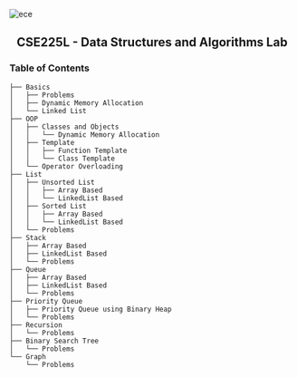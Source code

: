 ![ece](https://user-images.githubusercontent.com/58245357/197278248-e8224feb-0f23-4394-bd6d-a0b21130fb44.JPG)

<h2 align="center">CSE225L - Data Structures and Algorithms Lab</h2>

### Table of Contents
    ├── Basics 
    │   ├── Problems
    │   ├── Dynamic Memory Allocation
    │   └── Linked List
    ├── OOP                     
    │   ├── Classes and Objects    
    │   │   └── Dynamic Memory Allocation
    │   ├── Template
    │   │   ├── Function Template
    │   │   └── Class Template
    │   └── Operator Overloading     
    ├── List 
    │   ├── Unsorted List
    │   │   ├── Array Based
    │   │   └── LinkedList Based
    │   ├── Sorted List
    │   │   ├── Array Based
    │   │   └── LinkedList Based
    │   └── Problems
    ├── Stack 
    │   ├── Array Based
    │   ├── LinkedList Based
    │   └── Problems
    ├── Queue 
    │   ├── Array Based
    │   ├── LinkedList Based
    │   └── Problems
    ├── Priority Queue
    │   ├── Priority Queue using Binary Heap
    │   └── Problems
    ├── Recursion
    │   └── Problems
    ├── Binary Search Tree 
    │   └── Problems
    └── Graph 
        └── Problems
